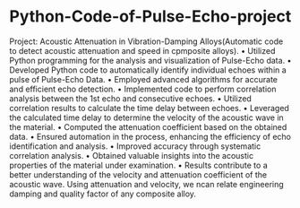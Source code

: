 # Python-Code-of-Pulse-Echo-project
Project: Acoustic Attenuation in Vibration-Damping Alloys(Automatic code to detect acoustic attenuation and speed in cpmposite alloys).
•	Utilized Python programming for the analysis and visualization of Pulse-Echo data.
•	Developed Python code to automatically identify individual echoes within a pulse of Pulse-Echo Data.
•	Employed advanced algorithms for accurate and efficient echo detection.
•	Implemented code to perform correlation analysis between the 1st echo and consecutive echoes.
•	Utilized correlation results to calculate the time delay between echoes.
•	Leveraged the calculated time delay to determine the velocity of the acoustic wave in the material.
•	Computed the attenuation coefficient based on the obtained data.
•	Ensured automation in the process, enhancing the efficiency of echo identification and analysis.
•	Improved accuracy through systematic correlation analysis.
•	Obtained valuable insights into the acoustic properties of the material under examination.
•	Results contribute to a better understanding of the velocity and attenuation coefficient of the acoustic wave. Using attenuation and velocity, we ncan relate engineering damping and 
quality factor of any composite alloy.
